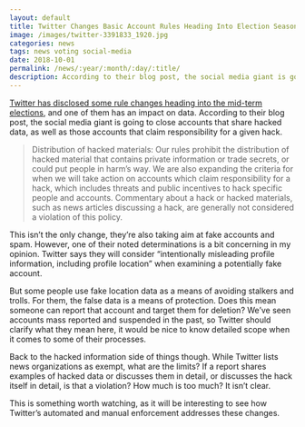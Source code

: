 ```yaml
---
layout: default
title: Twitter Changes Basic Account Rules Heading Into Election Season
image: /images/twitter-3391833_1920.jpg
categories: news
tags: news voting social-media
date: 2018-10-01
permalink: /news/:year/:month/:day/:title/
description: According to their blog post, the social media giant is going to close accounts that share hacked data, as well as those accounts that claim responsibility for a given hack.
---
```


[Twitter has disclosed some rule changes heading into the mid-term elections][1], and one of them has an impact on data. According to their blog post, the social media giant is going to close accounts that share hacked data, as well as those accounts that claim responsibility for a given hack.

>Distribution of hacked materials: Our rules prohibit the distribution of hacked material that contains private information or trade secrets, or could put people in harm’s way. We are also expanding the criteria for when we will take action on accounts which claim responsibility for a hack, which includes threats and public incentives to hack specific people and accounts. Commentary about a hack or hacked materials, such as news articles discussing a hack, are generally not considered a violation of this policy.

This isn’t the only change, they’re also taking aim at fake accounts and spam. However, one of their noted determinations is a bit concerning in my opinion. Twitter says they will consider “intentionally misleading profile information, including profile location” when examining a potentially fake account.

But some people use fake location data as a means of avoiding stalkers and trolls. For them, the false data is a means of protection. Does this mean someone can report that account and target them for deletion? We’ve seen accounts mass reported and suspended in the past, so Twitter should clarify what they mean here, it would be nice to know detailed scope when it comes to some of their processes.

Back to the hacked information side of things though. While Twitter lists news organizations as exempt, what are the limits? If a report shares examples of hacked data or discusses them in detail, or discusses the hack itself in detail, is that a violation? How much is too much? It isn’t clear.

This is something worth watching, as it will be interesting to see how Twitter’s automated and manual enforcement addresses these changes.

[1]: https://blog.twitter.com/official/en_us/topics/company/2018/an-update-on-our-elections-integrity-work.html

